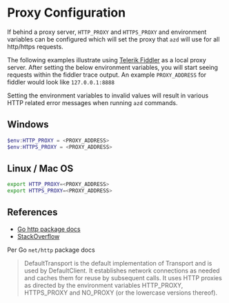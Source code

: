 # Proxy Configuration

If behind a proxy server, `HTTP_PROXY` and `HTTPS_PROXY` and environment variables can be configured which will set the proxy that `azd` will use for all http/https requests.

The following examples illustrate using [Telerik Fiddler](https://www.telerik.com/fiddler) as a local proxy server.
After setting the below environment variables, you will start seeing requests within the fiddler trace output. 
An example `PROXY_ADDRESS` for fiddler would look like `127.0.0.1:8888`

Setting the environment variables to invalid values will result in various HTTP related error messages when running `azd` commands.

## Windows

```powershell
$env:HTTP_PROXY = <PROXY_ADDRESS>
$env:HTTPS_PROXY = <PROXY_ADDRESS>
```

## Linux / Mac OS

```bash
export HTTP_PROXY=<PROXY_ADDRESS>
export HTTPS_PROXY=<PROXY_ADDRESS>
```

## References

- [Go http package docs](https://pkg.go.dev/net/http)
- [StackOverflow](https://stackoverflow.com/questions/14661511/setting-up-proxy-for-http-client)

Per Go `net/http` package docs

> DefaultTransport is the default implementation of Transport and is used by DefaultClient. It establishes network connections as needed and caches them for reuse by subsequent calls. It uses HTTP proxies as directed by the environment variables HTTP_PROXY, HTTPS_PROXY and NO_PROXY (or the lowercase versions thereof).
